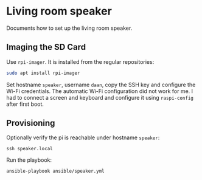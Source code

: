 # Living room speaker
Documents how to set up the living room speaker.

## Imaging the SD Card
Use `rpi-imager`. It is installed from the regular repositories:

```bash
sudo apt install rpi-imager
```

Set hostname `speaker`, username `daan`, copy the SSH key and configure the Wi-Fi credentials.
The automatic Wi-Fi configuration did not work for me.
I had to connect a screen and keyboard and configure it using `raspi-config` after first boot.

## Provisioning
Optionally verify the pi is reachable under hostname `speaker`:

```shell
ssh speaker.local
```

Run the playbook:

```shell
ansible-playbook ansible/speaker.yml
```